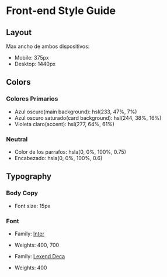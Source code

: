# Front-end Style Guide

## Layout

Max ancho de ambos dispositivos:

-   Mobile: 375px
-   Desktop: 1440px

## Colors

### Colores Primarios

-   Azul oscuro(main background): hsl(233, 47%, 7%)
-   Azul oscuro saturado(card background): hsl(244, 38%, 16%)
-   Violeta claro(accent): hsl(277, 64%, 61%)

### Neutral

-   Color de los parrafos: hsla(0, 0%, 100%, 0.75)
-   Encabezado: hsla(0, 0%, 100%, 0.6)

## Typography

### Body Copy

-   Font size: 15px

### Font

-   Family: [Inter](https://fonts.google.com/specimen/Inter)
-   Weights: 400, 700

-   Family: [Lexend Deca](https://fonts.google.com/specimen/Lexend+Deca)
-   Weights: 400

